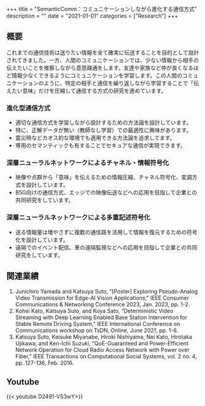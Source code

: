 +++
title = "SemanticComm：コミュニケーションしながら進化する通信方式"
description = ""
date = "2021-01-01"
categories = ["Research"]
+++

## 概要
これまでの通信技術は送りたい情報を全て確実に伝送することを目的として設計されてきました。一方、人間のコミュニケーションでは、少ない情報から相手の伝えたいことを推察しながら意思疎通をします。友達や家族など仲が良くなるほど情報少なくできるようにコミュニケーションを学習します。この人間のコミュニケーションのように、特定の相手と通信を繰り返しながら学習することで「伝えたい意味」だけを圧縮して通信する方式の研究を進めています。
### 進化型通信方式
- 適切な通信方式を学習しながら設計するための方法論を設計しています。
- 特に、正解データが無い（教師なし学習）での最適性に興味があります。
- 震災時などカオス的な環境でも適用できる方法論を追求してます。
- 専用のセマンティックも有することでセキュアな通信が実現できます。
### 深層ニューラルネットワークによるチャネル・情報符号化
- 映像や点群から「意味」を伝えるための情報圧縮、チャネル符号化、変調方式を設計しています。
- B5G向けの通信方式、エッジでの映像伝送などへの応用を目指して企業との共同研究をしています。
### 深層ニューラルネットワークによる多重記述符号化
- 送る情報量は増やさずに複数の通信路を活用して情報を復元するための符号化を設計しています。
- 遠隔でのイベント配信、車の遠隔監視などへの応用を目指して企業との共同研究をしています。

## 関連業績
1. Junichiro Yamada and Katsuya Suto, “[Poster] Exploring Pseudo-Analog Video Transmission for Edge-AI Vision Applications," IEEE Consumer Communications & Networking Conference 2023, Jan. 2023, pp. 1-2.
2. Kohei Kato, Katsuya Suto, and Koya Sato, “Deterministic Video Streaming with Deep Learning Enabled Base Station Intervention for Stable Remote Driving System," IEEE International Conference on Communications workshop on TsDN, Online, June 2021, pp. 1-6.
3. Katsuya Suto, Keisuke Miyanabe, Hiroki Nishiyama, Nei Kato, Hirotaka Ujikawa, and Ken-Ichi Suzuki, “QoE-Guaranteed and Power-Efficient Network Operation for Cloud Radio Access Network with Power over Fiber,” IEEE Transactions on Computational Social Systems, vol. 2 no. 4, pp. 127-136, Feb. 2016. 


## Youtube
{{< youtube D2491-VS3wY>}}